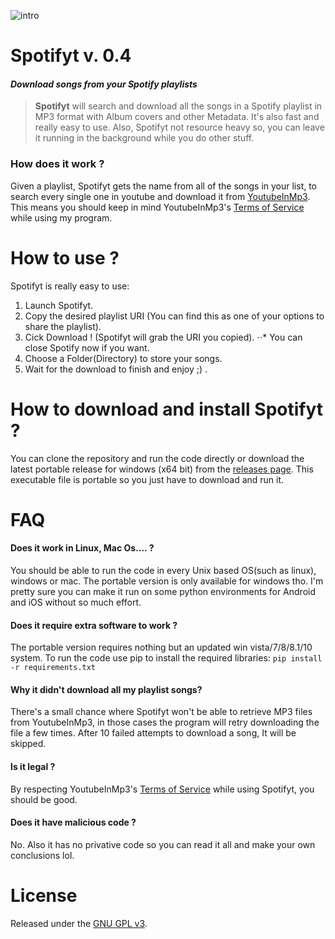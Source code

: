 ![intro](http://i.imgur.com/pb1sEG6.gif)

# Spotifyt v. 0.4
#### *Download songs from your Spotify playlists*

> **Spotifyt** will search and download all the songs in a Spotify playlist in MP3 format with Album covers and other Metadata. It's also fast and really easy to use. Also, Spotifyt not resource heavy so, you can leave it running in the background while you do other stuff. 


### How does it work ?
Given a playlist, Spotifyt gets the name from all of the songs in your list, to search every single one in youtube and download it from [YoutubeInMp3](https://www.youtubeinmp3.com/). This means you should keep in mind YoutubeInMp3's [Terms of Service](https://www.youtubeinmp3.com/tos/) while using my program. 


# How to use ?
Spotifyt is really easy to use:

1. Launch Spotifyt.
2. Copy the desired playlist URI (You can find this as one of your options to share the playlist).
3. Cick Download ! (Spotifyt will grab the URI you copied).
 ⋅⋅* You can close Spotify now if you want.
4. Choose a Folder(Directory) to store your songs.
5. Wait for the download to finish and enjoy ;) .


# How to download and install Spotifyt ?
You can clone the repository and run the code directly or download the latest portable release for windows (x64 bit) from the [releases page](https://github.com/luastan/spotifyt/releases). This executable file is portable so you just have to download and run it.


# FAQ
#### Does it work in Linux, Mac Os.... ?
You should be able to run the code in every Unix based OS(such as linux), windows or mac. The portable version is only available for windows tho. I'm pretty sure you can make it run on some python environments for Android and iOS without so much effort.

#### Does it require extra software to work ?
The portable version requires nothing but an updated win vista/7/8/8.1/10 system. To run the code use pip to install the required libraries: `pip install -r requirements.txt`

#### Why it didn't download all my playlist songs? 
There's a small chance where Spotifyt won't be able to retrieve MP3 files from YoutubeInMp3, in those cases the program will retry downloading the file a few times. After 10 failed attempts to download a song, It will be skipped.

#### Is it legal ?
By respecting YoutubeInMp3's [Terms of Service](https://www.youtubeinmp3.com/tos/) while using Spotifyt, you should be good.

#### Does it have malicious code ?
No. Also it has no privative code so you can read it all and make your own conclusions lol.


# License

Released under the [GNU GPL v3](LICENSE).
